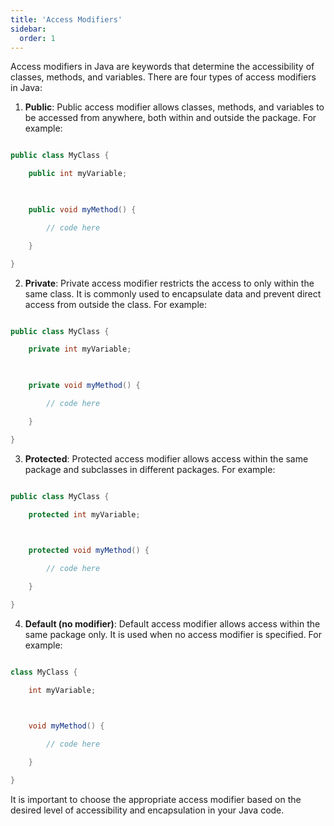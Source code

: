 ```yaml
---
title: 'Access Modifiers'
sidebar:
  order: 1
---
```


 

Access modifiers in Java are keywords that determine the accessibility of classes, methods, and variables. There are four types of access modifiers in Java:



1. **Public**: Public access modifier allows classes, methods, and variables to be accessed from anywhere, both within and outside the package. For example:



```java

public class MyClass {

    public int myVariable;

    

    public void myMethod() {

        // code here

    }

}

```



2. **Private**: Private access modifier restricts the access to only within the same class. It is commonly used to encapsulate data and prevent direct access from outside the class. For example:



```java

public class MyClass {

    private int myVariable;

    

    private void myMethod() {

        // code here

    }

}

```



3. **Protected**: Protected access modifier allows access within the same package and subclasses in different packages. For example:



```java

public class MyClass {

    protected int myVariable;

    

    protected void myMethod() {

        // code here

    }

}

```



4. **Default (no modifier)**: Default access modifier allows access within the same package only. It is used when no access modifier is specified. For example:



```java

class MyClass {

    int myVariable;

    

    void myMethod() {

        // code here

    }

}

```



It is important to choose the appropriate access modifier based on the desired level of accessibility and encapsulation in your Java code.
